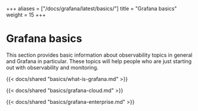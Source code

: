 +++
aliases = ["/docs/grafana/latest/basics/"]
title = "Grafana basics"
weight = 15
+++

# Grafana basics

This section provides basic information about observability topics in general and Grafana in particular. These topics will help people who are just starting out with observability and monitoring.

{{< docs/shared "basics/what-is-grafana.md" >}}

{{< docs/shared "basics/grafana-cloud.md" >}}

{{< docs/shared "basics/grafana-enterprise.md" >}}
